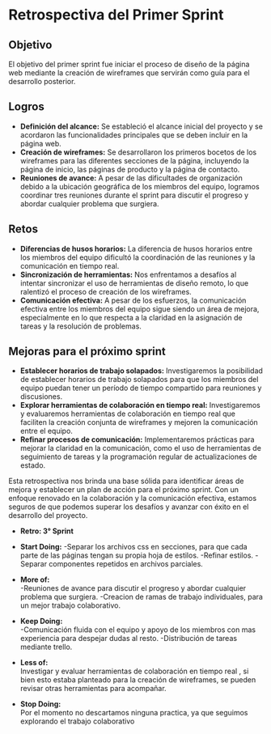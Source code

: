 # Retrospectiva del Primer Sprint

## Objetivo

El objetivo del primer sprint fue iniciar el proceso de diseño de la página web mediante la creación de wireframes que servirán como guía para el desarrollo posterior.

## Logros

- **Definición del alcance:** Se estableció el alcance inicial del proyecto y se acordaron las funcionalidades principales que se deben incluir en la página web.
- **Creación de wireframes:** Se desarrollaron los primeros bocetos de los wireframes para las diferentes secciones de la página, incluyendo la página de inicio, las páginas de producto y la página de contacto.
- **Reuniones de avance:** A pesar de las dificultades de organización debido a la ubicación geográfica de los miembros del equipo, logramos coordinar tres reuniones durante el sprint para discutir el progreso y abordar cualquier problema que surgiera.

## Retos

- **Diferencias de husos horarios:** La diferencia de husos horarios entre los miembros del equipo dificultó la coordinación de las reuniones y la comunicación en tiempo real.
- **Sincronización de herramientas:** Nos enfrentamos a desafíos al intentar sincronizar el uso de herramientas de diseño remoto, lo que ralentizó el proceso de creación de los wireframes.
- **Comunicación efectiva:** A pesar de los esfuerzos, la comunicación efectiva entre los miembros del equipo sigue siendo un área de mejora, especialmente en lo que respecta a la claridad en la asignación de tareas y la resolución de problemas.

## Mejoras para el próximo sprint

- **Establecer horarios de trabajo solapados:** Investigaremos la posibilidad de establecer horarios de trabajo solapados para que los miembros del equipo puedan tener un período de tiempo compartido para reuniones y discusiones.
- **Explorar herramientas de colaboración en tiempo real:** Investigaremos y evaluaremos herramientas de colaboración en tiempo real que faciliten la creación conjunta de wireframes y mejoren la comunicación entre el equipo.
- **Refinar procesos de comunicación:** Implementaremos prácticas para mejorar la claridad en la comunicación, como el uso de herramientas de seguimiento de tareas y la programación regular de actualizaciones de estado.

Esta retrospectiva nos brinda una base sólida para identificar áreas de mejora y establecer un plan de acción para el próximo sprint. Con un enfoque renovado en la colaboración y la comunicación efectiva, estamos seguros de que podemos superar los desafíos y avanzar con éxito en el desarrollo del proyecto.

- **Retro: 3° Sprint**

- **Start Doing:**
-Separar los archivos css en secciones, para que cada parte de las páginas tengan su propia hoja de estilos.
-Refinar estilos.
-Separar componentes repetidos en archivos parciales.
- **More of:**  
-Reuniones de avance para discutir el progreso y abordar cualquier problema que surgiera.
-Creacion de ramas de trabajo individuales, para un mejor trabajo colaborativo.

- **Keep Doing:**  
-Comunicación fluida con el equipo y apoyo de los miembros con mas experiencia para despejar dudas al resto.
-Distribución de tareas mediante trello.
- **Less of:**  
Investigar y evaluar herramientas de colaboración en tiempo real , si bien esto estaba planteado para la creación de wireframes, se pueden revisar otras herramientas para acompañar.
- **Stop Doing:**  
Por el momento no descartamos ninguna practica, ya que seguimos explorando el trabajo colaborativo


